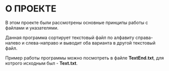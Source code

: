 # О ПРОЕКТЕ

В этом проекте были рассмотрены основные принципы работы с файлами и указателями. 

Данная программа сортирует текстовый файл по алфавиту справа-налево и слева-направо и выводит оба варианта в другой текстовый файл.

Пример работы программы можно посмотреть в файле **TextEnd.txt**, для котрого исходным был - **Text.txt**.